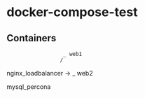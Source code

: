 # docker-compose-test

## Containers

                      _ web1
                     /
nginx_loadbalancer -> 
                     \_ web2
                     
mysql_percona
